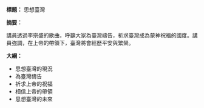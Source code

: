 **標題：** 思想臺灣

**摘要：**

講員透過李宗盛的歌曲，呼籲大家為臺灣禱告，祈求臺灣成為蒙神祝福的國度。講員強調，在上帝的帶領下，臺灣將會經歷平安與繁榮。

**大綱：**

* 思想臺灣的現況
* 為臺灣禱告
* 祈求上帝的祝福
* 相信上帝的帶領
* 思想臺灣的未來